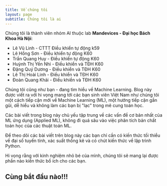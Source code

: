 ```yaml
---
title: Về chúng tôi
layout: page
subtitle: Chúng tôi là ai
---
```


Chúng tôi là thành viên nhóm AI thuộc lab **Mandevices - Đại học Bách Khoa Hà Nội**:
- Lê Vũ Linh - CTTT Điều khiển tự động k59
- Lê Hồng Sơn - Điều khiển tự động K60
- Trần Quang Huy - Điều khiển tự động K60 
- Huỳnh Thị Yến Nhi - Điều khiển và TĐH K60
- Đặng Quý Dương - Điều khiển và TĐH K60
- Lê Thị Hoài Linh - Điều khiển và TĐH K60
- Đoàn Quang Khải - Điều khiển và TĐH K60

Chúng tôi cũng như bạn - đang tìm hiểu về Machine Learning. Blog này được viết ra với hi vọng mang tới các bạn sinh viên Việt Nam như chúng tôi một cách tiếp cận mới về Machine Learning (ML), một hướng tiếp cận gần gũi, dễ hiểu và không làm các bạn bị "lạc" trong mê cung toán học.

Các bài viết trong blog này chủ yếu tập trung về các vấn đề cơ bản nhất của ML ứng dụng (Applied ML), không đi quá sâu vào việc phân tích bản chất toán học của các thuật toán ML.

Để theo dõi các bài viết trên blog này các bạn chỉ cần có kiến thức tối thiểu về đại số tuyến tính, xác suất thống kê và có chút kiến thức về lập trình Python.

Hi vọng rằng với kinh nghiệm nhỏ bé của mình, chúng tôi sẽ mang lại được phần nào kiến thức bổ ích cho các bạn.

## Cùng bắt đầu nào!!!

